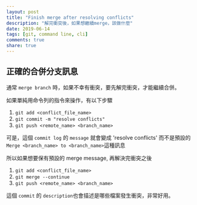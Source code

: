 ```yaml
---
layout: post
title: "Finish merge after resolving conflicts"
description: "解完衝突後，如果想繼續merge，該做什麼"
date: 2019-06-14
tags: [git, command line, cli]
comments: true
share: true
---
```


## 正確的合併分支訊息

通常 `merge branch` 時，如果不幸有衝突，要先解完衝突，才能繼續合併。

如果單純用命令列的指令來操作，有以下步驟

1. `git add <conflict_file_name>`
2. `git commit -m "resolve conflicts"`
3. `git push <remote_name> <branch_name>`

可是，這個 `commit log` 的 `message` 就會變成 'resolve conflicts'
而不是預設的 `Merge <branch_name> to <branch_name>`這種訊息

所以如果想要保有預設的 merge message, 再解決完衝突之後

1. `git add <conflict_file_name>`
2. `git merge --continue`
3. `git push <remote_name> <branch_name>`

這個 `commit` 的 `description`也會描述是哪些檔案發生衝突，非常好用。
